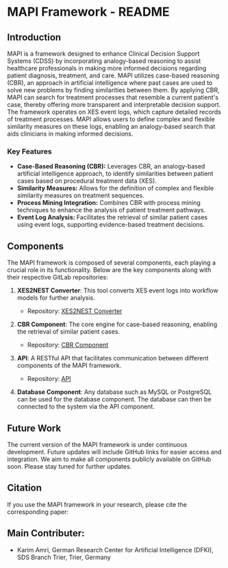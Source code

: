 # MAPI Framework - README
 
## Introduction
 
MAPI is a framework designed to enhance Clinical Decision Support Systems (CDSS) by incorporating analogy-based reasoning to assist healthcare professionals in making more informed decisions regarding patient diagnosis, treatment, and care. MAPI utilizes case-based reasoning (CBR), an approach in artificial intelligence where past cases are used to solve new problems by finding similarities between them. By applying CBR, MAPI can search for treatment processes that resemble a current patient's case, thereby offering more transparent and interpretable decision support. The framework operates on XES event logs, which capture detailed records of treatment processes. MAPI allows users to define complex and flexible similarity measures on these logs, enabling an analogy-based search that aids clinicians in making informed decisions.
 
### Key Features
 
- **Case-Based Reasoning (CBR):** Leverages CBR, an analogy-based artificial intelligence approach, to identify similarities between patient cases based on procedural treatment data (XES).
- **Similarity Measures:** Allows for the definition of complex and flexible similarity measures on treatment sequences.
- **Process Mining Integration:** Combines CBR with process mining techniques to enhance the analysis of patient treatment pathways.
- **Event Log Analysis:** Facilitates the retrieval of similar patient cases using event logs, supporting evidence-based treatment decisions.
 
## Components
 
The MAPI framework is composed of several components, each playing a crucial role in its functionality. Below are the key components along with their respective GitLab repositories:
 
1. **XES2NEST Converter**: This tool converts XES event logs into workflow models for further analysis.
   - Repository: [XES2NEST Converter](https://gitlab.rlp.net/wi2/onkocase/xestoworkflowconverter)
 
2. **CBR Component**: The core engine for case-based reasoning, enabling the retrieval of similar patient cases.
   - Repository: [CBR Component](https://gitlab.rlp.net/wi2/onkocase/procake-extension)
 
3. **API**: A RESTful API that facilitates communication between different components of the MAPI framework.
   - Repository: [API](https://gitlab.rlp.net/wi2/onkocase/restapi)

4. **Database Component**: Any database such as MySQL or PostgreSQL can be used for the database component. The database can then be connected to the system via the API component.
 
 
## Future Work
 
The current version of the MAPI framework is under continuous development. Future updates will include GitHub links for easier access and integration. We aim to make all components publicly available on GitHub soon. Please stay tuned for further updates.
 
## Citation
 
If you use the MAPI framework in your research, please cite the corresponding paper:


## Main Contributer: 
- Karim Amri, German Research Center for Artificial Intelligence (DFKI), SDS Branch Trier, Trier, Germany

